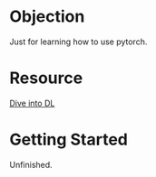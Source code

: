 # Objection

Just for learning how to use pytorch.

# Resource

[Dive into DL](https://zh.d2l.ai/chapter_attention-mechanisms/transformer.html)

# Getting Started

Unfinished.
